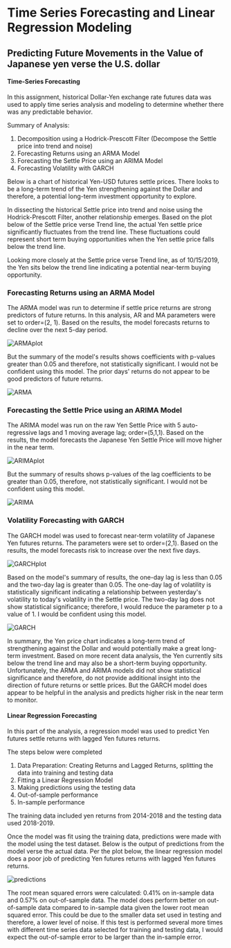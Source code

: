 # Time Series Forecasting and Linear Regression Modeling

## Predicting Future Movements in the Value of Japanese yen verse the U.S. dollar

#### Time-Series Forecasting

In this assignment, historical Dollar-Yen exchange rate futures data was used to apply time series analysis and modeling to determine whether there was any predictable behavior.

Summary of Analysis: 

1. Decomposition using a Hodrick-Prescott Filter (Decompose the Settle price into trend and noise)
2. Forecasting Returns using an ARMA Model
3. Forecasting the Settle Price using an ARIMA Model
4. Forecasting Volatility with GARCH


Below is a chart of historical Yen-USD futures settle prices. There looks to be a long-term trend of the Yen strengthening against the Dollar and therefore, a potential long-term investment opportunity to explore. 



In dissecting the historical Settle price into trend and noise using the Hodrick-Prescott Filter, another relationship emerges. Based on the plot below of the Settle price verse Trend line, the actual Yen settle price significantly fluctuates from the trend line. These fluctuations could represent short term buying opportunities when the Yen settle price falls below the trend line.  



Looking more closely at the Settle price verse Trend line, as of 10/15/2019, the Yen sits below the trend line indicating a potential near-term buying opportunity.




### Forecasting Returns using an ARMA Model

The ARMA model was run to determine if settle price returns are strong predictors of future returns. In this analysis, AR and MA parameters were set to order=(2, 1). Based on the results, the model forecasts returns to decline over the next 5-day period. 

![ARMAplot](ARMAgraph.png)

But the summary of the model's results shows coefficients with p-values greater than 0.05 and therefore, not statistically significant. I would not be confident using this model. The prior days' returns do not appear to be good predictors of future returns. 

![ARMA](ARMA.png)

### Forecasting the Settle Price using an ARIMA Model

The ARIMA model was run on the raw Yen Settle Price with 5 auto-regressive lags and 1 moving average lag; order=(5,1,1). Based on the results, the model forecasts the Japanese Yen Settle Price will move higher in the near term. 

![ARIMAplot](ARIMAgraph.png)

But the summary of results shows p-values of the lag coefficients to be greater than 0.05, therefore, not statistically significant. I would not be confident using this model.   

![ARIMA](ARIMA.png) 


### Volatility Forecasting with GARCH

The GARCH model was used to forecast near-term volatility of Japanese Yen futures returns. The parameters were set to order=(2,1). Based on the results, the model forecasts risk to increase over the next five days. 

![GARCHplot](GARCHgraph.png)

Based on the model's summary of results, the one-day lag is less than 0.05 and the two-day lag is greater than 0.05. The one-day lag of volatility is statistically significant indicating a relationship between yesterday's volatility to today's volatility in the Settle price. The two-day lag does not show statistical significance; therefore, I would reduce the parameter p to a value of 1. I would be confident using this model.    

![GARCH](GARCH.png)


In summary, the Yen price chart indicates a long-term trend of strengthening against the Dollar and would potentially make a great long-term investment. Based on more recent data analysis, the Yen currently sits below the trend line and may also be a short-term buying opportunity. Unfortunately, the ARMA and ARIMA models did not show statistical significance and therefore, do not provide additional insight into the direction of future returns or settle prices. But the GARCH model does appear to be helpful in the analysis and predicts higher risk in the near term to monitor. 


#### Linear Regression Forecasting

In this part of the analysis, a regression model was used to predict Yen futures settle returns with lagged Yen futures returns. 

The steps below were completed

1. Data Preparation: Creating Returns and Lagged Returns, splitting the data into training and testing data
2. Fitting a Linear Regression Model
3. Making predictions using the testing data
4. Out-of-sample performance
5. In-sample performance

The training data included yen returns from 2014-2018 and the testing data used 2018-2019.

Once the model was fit using the training data, predictions were made with the model using the test dataset. Below is the output of predictions from the model verse the actual data. Per the plot below, the linear regression model does a poor job of predicting Yen futures returns with lagged Yen futures returns. 

![predictions](predictions.png)

The root mean squared errors were calculated: 0.41% on in-sample data and 0.57% on out-of-sample data. The model does perform better on out-of-sample data compared to in-sample data given the lower root mean squared error. This could be due to the smaller data set used in testing and therefore, a lower level of noise. If this test is performed several more times with different time series data selected for training and testing data, I would expect the out-of-sample error to be larger than the in-sample error.
